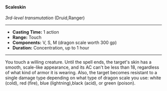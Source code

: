 #### Scaleskin
*3rd-level transmutation* (Druid,Ranger)
___
- **Casting Time:** 1 action
- **Range:** Touch
- **Components:** V, S, M (dragon scale worth 300 gp)
- **Duration:** Concentration, up to 1 hour
---
You touch a willing creature. Until the spell ends, the target's skin has a smooth, scale-like appearance, and its AC can't be less than 18, regardless of what kind of armor it is wearing. Also, the target becomes resistant to a single damage type depending on what type of dragon scale you use: white (cold), red (fire), blue (lightning),black (acid), or green (poison).
